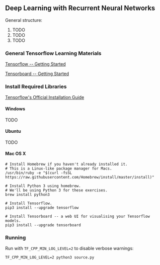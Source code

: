 ## Deep Learning with Recurrent Neural Networks

General structure:

1. TODO
2. TODO
3. TODO

### General Tensorflow Learning Materials

[Tensorflow -- Getting Started](https://www.tensorflow.org/get_started/get_started)

[Tensorboard -- Getting Started](https://www.tensorflow.org/get_started/summaries_and_tensorboard)

### Install Required Libraries

[Tensorflow's Official Installation Guide](https://www.tensorflow.org/install/)

#### Windows

TODO

#### Ubuntu

TODO

#### Mac OS X

```
# Install Homebrew if you haven't already installed it.
# This is a Linux-like package manager for Macs.
/usr/bin/ruby -e "$(curl -fsSL https://raw.githubusercontent.com/Homebrew/install/master/install)"

# Install Python 3 using homebrew.
# We'll be using Python 3 for these exercises.
brew install python3

# Install Tensorflow.
pip3 install --upgrade tensorflow

# Install Tensorboard -- a web UI for visualising your Tensorflow models.
pip3 install --upgrade tensorboard
```

### Running 

Run with `TF_CPP_MIN_LOG_LEVEL=2` to disable verbose warnings:

```
TF_CPP_MIN_LOG_LEVEL=2 python3 source.py
```
